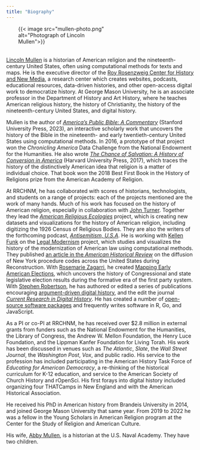 ```yaml
---
title: "Biography"
---
```


<div style="max-width:50%; margin-left: 2rem; margin-bottom: 2rem;" class="float-end img-thumbnail bio-img">{{< image src="mullen-photo.png" alt="Photograph of Lincoln Mullen">}}</div>

[Lincoln Mullen](https://lincolnmullen.com) is a historian of American religion
and the nineteenth-century United States, often using computational methods for
texts and maps. He is the executive director of the
[Roy Rosenzweig Center for History and New Media](https://rrchnm.org/), a
research center which creates websites, podcasts, educational resources,
data-driven histories, and other open-access digital work to democratize
history. At George Mason University, he is an associate professor in the
Department of History and Art History, where he teaches American religious
history, the history of Christianity, the history of the nineteenth-century
United States, and digital history.

Mullen is the author of
[_America’s Public Bible: A Commentary_](https://americaspublicbible.org/)
(Stanford University Press, 2023), an interactive scholarly work that uncovers
the history of the Bible in the nineteenth- and early twentieth-century United
States using computational methods. In 2016, a prototype of that project won the
_Chronicling America_ Data Challenge from the National Endowment for the
Humanities. He also wrote
[_The Chance of Salvation: A History of Conversion in America_](http://www.hup.harvard.edu/catalog.php?isbn=9780674975620)
(Harvard University Press, 2017), which traces the history of the distinctively
American idea that religion is a matter of individual choice. That book won the
2018 Best First Book in the History of Religions prize from the American Academy
of Religion.

At RRCHNM, he has collaborated with scores of historians, technologists, and
students on a range of projects: each of the projects mentioned are the work of
many hands. Much of his work has focused on the history of American religion,
especially in collaboration with [John Turner](http://johngturner.com). Together
they lead the [_American Religious Ecologies_](https://religiousecologies.org)
project, which is creating new datasets and visualizations for the history of
American religion, including digitizing the 1926 Census of Religious Bodies.
They are also the writers of the forthcoming podcast,
[_Antisemitism, U.S.A_](https://www.r2studios.org/show/Antisemitism-USA/). He is
working with [Kellen Funk](https://kellenfunk.org) on the
[Legal Modernism](https://legalmodernism.org) project, which studies and
visualizes the history of the modernization of American law using computational
methods. They published
[an article in the _American Historical Review_](https://doi.org/10.1093/ahr/123.1.132)
on the diffusion of New York procedure codes across the United States during
Reconstruction. With
[Rosemarie Zagarri](https://historyarthistory.gmu.edu/people/rzagarri), he
created [Mapping Early American Elections](https://earlyamericanelections.org),
which uncovers the history of Congressional and state legislative election
results during the formative era of the first party system. With
[Stephen Robertson](https://drstephenrobertson.com), he has authored or edited a
series of publications encouraging
[argument-driven digital history](https://model-articles.rrchnm.org), and the
edit the journal
[_Current Research in Digital History_](https://crdh.rrchnm.org). He has created
a number of [open-source software packages](https://github.com/lmullen) and
frequently writes software in R, Go, and JavaScript.

As a PI or co-PI at RRCHNM, he has received over $2.8 million in external grants
from funders such as the National Endowment for the Humanities, the Library of
Congress, the Andrew W. Mellon Foundation, the Henry Luce Foundation, and the
Lippman Kanfer Foundation for Living Torah. His work has been discussed in
venues such as _The Atlantic_, _Slate_, the _Wall Street Journal_, the
_Washington Post_, _Vox_, and public radio. His service to the profession has
included participating in the American History Task Force of _Educating for
American Democracy_, a re-thinking of the historical curriculum for K-12
education, and service to the American Society of Church History and rOpenSci.
His first forays into digital history included organizing four THATCamps in New
England and with the American Historical Association.

He received his PhD in American history from Brandeis University in 2014, and
joined George Mason University that same year. From 2019 to 2022 he was a fellow
in the Young Scholars in American Religion program at the Center for the Study
of Religion and American Culture.

His wife, [Abby Mullen](https://abbymullen.org), is a historian at the U.S.
Naval Academy. They have two children.
